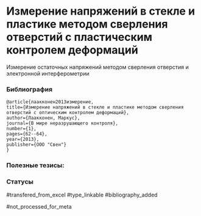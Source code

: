 # Измерение напряжений в стекле и пластике методом сверления отверстий с пластическим контролем деформаций

Измерение остаточных напряжений методом сверления отверстия и электронной интерферометрии

### Библиография
```
@article{лаакконен2013измерение,
title={Измерение напряжений в стекле и пластике методом сверления отверстий с оптическим контролем деформаций},
author={Лаакконен, Маркус},
journal={В мире неразрушающего контроля},
number={1},
pages={62--64},
year={2013},
publisher={ООО "Свен"}
}
```

### Полезные тезисы:

### Статусы
#transfered_from_excel 
#type_linkable 
#bibliography_added

#not_processed_for_meta
